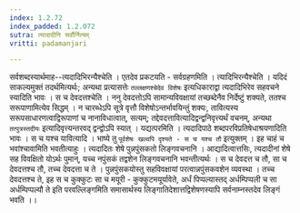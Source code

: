 ```yaml
---
index: 1.2.72
index_padded: 1.2.072
sutra: त्यादादीनि सर्वौर्नित्यम्
vritti: padamanjari

---
```

सर्वशब्दस्यार्थमाह--त्यदादिभिरन्यैश्चेति । एतदेव प्रकटयति - सर्वग्रहणमिति । त्यादिभिरन्यैश्चेति । यदिदं साकल्यमुक्तं तदर्थमित्यर्थः; अन्यथा प्रत्यासत्तेः `तल्लक्षणश्चेदेव विशेषः` इत्यधिकाराद्वा त्यदादिभिरेव सहवचने स्यादिति भावः । स च देवदत्तश्चेति । ननु देवदत्तोऽपि सामान्यविवक्षायां तच्छब्देनैव निर्देष्टुं शक्यते, ततश्च सरूपाणामित्येव सिद्धम् । न चारब्धेऽपि सूत्रे वृत्तौ विशेषोऽन्तर्भावयिन्तुं शक्यः, तावित्यस्य सरूपसाधारणत्वाद्विरूपाणां च नानाविधात्वात्, सत्यम्; तद्देवदत्तावित्यादिद्वन्द्वनिवृत्त्यर्थं वचनम्, अन्यथा `तत्पुत्रस्तदीयः` इत्यादिवृत्त्यन्तरवद् द्वन्द्वोऽपि स्यात् ।
यद्यत्परमिति । त्यदादिपाठे शब्दपरविप्रतिषेधाश्रयणादिति भावः । स च यश्च यावित्यादि । भाष्ये तु `पूर्वशेषः खल्वपि दृश्यते - स च यश्च तौ` इत्युक्तम् । इह चाहं च भवांश्चावामिति भवतीत्याहुः ।
त्यदादितः शेषे पुन्नपुंसकतो लिङ्गवचनानि । आद्यादित्वात्तसिः, त्यदादीनां शेषे सह विवक्षितो योऽर्थः पुमान्, यच्च नपुंसकं तद्वशेन लिङ्गवचनानि भवन्तीत्यर्थः ।  स च देवदत्त च तौ, सा च देवदत्तश्च तौ, तच्च देवदत्ता च ते । पुन्नपुंसकयोस्तु सहविवक्षायां परत्वान्नपुंसकवशेन व्यवस्था । तच्च देवदत्तश्च ते, इह स च कुक्कुटः सा च मयूरी - कुक्कुटमयूर्यावेते, अर्धं पिप्पल्यास्तद् अर्धम्पिप्पली च सा अर्धम्पिप्पल्यौ ते इति परवल्लिङ्गमिति समासार्थस्य लिङ्गातिदेशात्तद्विशेषणस्यापि सर्वनाम्नस्तदेव लिङ्गं भवति ।।